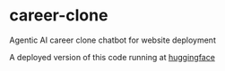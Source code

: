 # career-clone
Agentic AI career clone chatbot for website deployment

A deployed version of this code running at [huggingface](https://huggingface.co\spaces\bujbully\career-clone)
